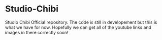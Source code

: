 # Studio-Chibi
Studio Chibi Official repository.
The code is still in developement but this is what we have for now. Hopefully we can get all of the youtube links and images in there correctly soon!
